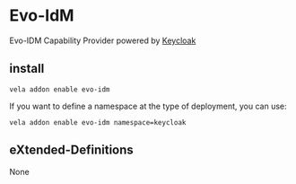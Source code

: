 # Evo-IdM

Evo-IDM Capability Provider powered by [Keycloak](https://www.keycloak.org/)

## install

```shell
vela addon enable evo-idm
```

If you want to define a namespace at the type of deployment, you can use:

```shell
vela addon enable evo-idm namespace=keycloak
```

## eXtended-Definitions

None
